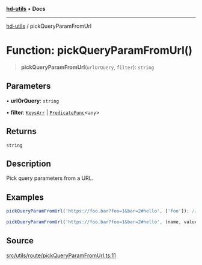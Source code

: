 [**hd-utils**](../README.md) • **Docs**

***

[hd-utils](../globals.md) / pickQueryParamFromUrl

# Function: pickQueryParamFromUrl()

> **pickQueryParamFromUrl**(`urlOrQuery`, `filter`): `string`

## Parameters

• **urlOrQuery**: `string`

• **filter**: [`KeysArr`](../type-aliases/KeysArr.md) \| [`PredicateFunc`](../type-aliases/PredicateFunc.md)\<`any`\>

## Returns

`string`

## Description

Pick query parameters from a URL.

## Examples

```ts
pickQueryParamFromUrl('https://foo.bar?foo=1&bar=2#hello', ['foo']); // 'https://foo.bar?foo=1#hello';
```

```ts
pickQueryParamFromUrl('https://foo.bar?foo=1&bar=2#hello', (name, value) => value === 2, {parseNumbers: true}); // 'https://foo.bar?bar=2#hello';
```

## Source

[src/utils/route/pickQueryParamFromUrl.ts:11](https://github.com/AhmadHddad/h-utils/blob/8e9e542f98b1a43a336ce585dc8666b21b0e894d/src/utils/route/pickQueryParamFromUrl.ts#L11)
